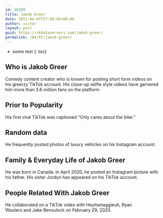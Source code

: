 ```yaml
---
id: 16209
title: Jakob Greer
date: 2021-04-07T17:50:02+00:00
author: victor
layout: post
guid: https://ukdataservers.com/jakob-greer/
permalink: /04/07/jakob-greer/
---
```


* some text
{: toc}


## Who is Jakob Greer



Comedy content creator who is known for posting short form videos on his greerzy TikTok account. His close-up selfie style videos have garnered him more than 3.6 million fans on the platform.

                
                
                
## Prior to Popularity



His first viral TikTok was captioned &#8220;Only cares about the bike.&#8221;

                
                
                
## Random data



He frequently posted photos of luxury vehicles on his Instagram account.

                
                
                
## Family & Everyday Life of Jakob Greer



He was born in Canada. In April 2020, he posted an Instagram picture with his father. His sister Jordyn has appeared on his TikTok account.

                
                
                
## People Related With Jakob Greer



He collaborated on a TikTok video with Heyitsmaggieuh, Ryan Wauters and Jake Bensulock on February 29, 2020. 

                
              
            
          
          
          